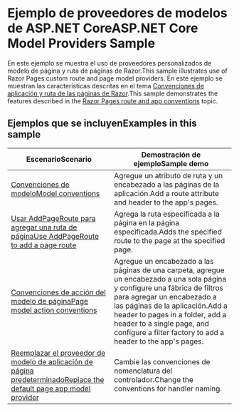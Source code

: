 # <a name="aspnet-core-model-providers-sample"></a><span data-ttu-id="009ef-101">Ejemplo de proveedores de modelos de ASP.NET Core</span><span class="sxs-lookup"><span data-stu-id="009ef-101">ASP.NET Core Model Providers Sample</span></span>

<span data-ttu-id="009ef-102">En este ejemplo se muestra el uso de proveedores personalizados de modelo de página y ruta de páginas de Razor.</span><span class="sxs-lookup"><span data-stu-id="009ef-102">This sample illustrates use of Razor Pages custom route and page model providers.</span></span> <span data-ttu-id="009ef-103">En este ejemplo se muestran las características descritas en el tema [Convenciones de aplicación y ruta de las páginas de Razor](https://docs.microsoft.com/aspnet/core/razor-pages/razor-pages-convention-features).</span><span class="sxs-lookup"><span data-stu-id="009ef-103">This sample demonstrates the features described in the [Razor Pages route and app conventions](https://docs.microsoft.com/aspnet/core/razor-pages/razor-pages-convention-features) topic.</span></span>

## <a name="examples-in-this-sample"></a><span data-ttu-id="009ef-104">Ejemplos que se incluyen</span><span class="sxs-lookup"><span data-stu-id="009ef-104">Examples in this sample</span></span>

| <span data-ttu-id="009ef-105">Escenario</span><span class="sxs-lookup"><span data-stu-id="009ef-105">Scenario</span></span> | <span data-ttu-id="009ef-106">Demostración de ejemplo</span><span class="sxs-lookup"><span data-stu-id="009ef-106">Sample demo</span></span> |
| -------- | ----------- |
| [<span data-ttu-id="009ef-107">Convenciones de modelo</span><span class="sxs-lookup"><span data-stu-id="009ef-107">Model conventions</span></span>](https://docs.microsoft.com/aspnet/core/razor-pages/razor-pages-conventions#model-conventions) | <span data-ttu-id="009ef-108">Agregue un atributo de ruta y un encabezado a las páginas de la aplicación.</span><span class="sxs-lookup"><span data-stu-id="009ef-108">Add a route attribute and header to the app's pages.</span></span> |
| [<span data-ttu-id="009ef-109">Usar AddPageRoute para agregar una ruta de página</span><span class="sxs-lookup"><span data-stu-id="009ef-109">Use AddPageRoute to add a page route</span></span>](https://docs.microsoft.com/aspnet/core/razor-pages/razor-pages-conventions#configure-a-page-route) | <span data-ttu-id="009ef-110">Agrega la ruta especificada a la página en la página especificada.</span><span class="sxs-lookup"><span data-stu-id="009ef-110">Adds the specified route to the page at the specified page.</span></span> |
| [<span data-ttu-id="009ef-111">Convenciones de acción del modelo de página</span><span class="sxs-lookup"><span data-stu-id="009ef-111">Page model action conventions</span></span>](https://docs.microsoft.com/aspnet/core/razor-pages/razor-pages-conventions#page-model-action-conventions) | <span data-ttu-id="009ef-112">Agregue un encabezado a las páginas de una carpeta, agregue un encabezado a una sola página y configure una fábrica de filtros para agregar un encabezado a las páginas de la aplicación.</span><span class="sxs-lookup"><span data-stu-id="009ef-112">Add a header to pages in a folder, add a header to a single page, and configure a filter factory to add a header to the app's pages.</span></span> |
| [<span data-ttu-id="009ef-113">Reemplazar el proveedor de modelo de aplicación de página predeterminado</span><span class="sxs-lookup"><span data-stu-id="009ef-113">Replace the default page app model provider</span></span>](https://docs.microsoft.com/aspnet/core/razor-pages/razor-pages-conventions#replace-the-default-page-app-model-provider) | <span data-ttu-id="009ef-114">Cambie las convenciones de nomenclatura del controlador.</span><span class="sxs-lookup"><span data-stu-id="009ef-114">Change the conventions for handler naming.</span></span> |

